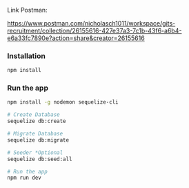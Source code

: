 Link Postman:

https://www.postman.com/nicholasch1011/workspace/gits-recruitment/collection/26155616-427e37a3-7c1b-43f6-a6b4-e6a33fc7890e?action=share&creator=26155616

### Installation
```bash
npm install
```

### Run the app

```bash
npm install -g nodemon sequelize-cli
```

```bash
# Create Database
sequelize db:create

# Migrate Database
sequelize db:migrate

# Seeder *Optional
sequelize db:seed:all

# Run the app
npm run dev
```

